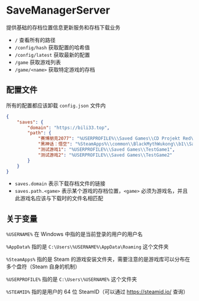 # SaveManagerServer

提供基础的存档位置信息更新服务和存档下载业务

- `/` 查看所有的路径
- `/config/hash` 获取配置的哈希值
- `/config/latest` 获取最新的配置
- `/game` 获取游戏列表
- `/game/<name>` 获取特定游戏的存档

## 配置文件

所有的配置都应该卸载 `config.json` 文件内

```json
{
    "saves": {
        "domain": "https://bili33.top",
        "path": {
            "赛博朋克2077": "%USERPROFILE%\\Saved Games\\CD Projekt Red\\Cyberpunk 2077",
            "黑神话：悟空": "%SteamApps%\\common\\BlackMythWukong\\b1\\Saved",
            "测试游戏1": "%USERPROFILE%\\Saved Games\\TestGame1",
            "测试游戏2": "%USERPROFILE%\\Saved Games\\TestGame2"
        }
    }
}
```

- `saves.domain` 表示下载存档文件的链接
- `saves.path.<game>` 表示某个游戏的存档位置，`<game>` 必须为游戏名，并且此游戏名应该与下载时的文件名相匹配

## 关于变量

`%USERNAME%` 在 Windows 中指的是当前登录的用户的用户名

`%AppData%` 指的是 `C:\Users\%USERNAME%\AppData\Roaming` 这个文件夹

`%SteamApps%` 指的是 Steam 的游戏安装文件夹，需要注意的是游戏库可以分布在多个盘符（Steam 自身的机制）

`%USERPROFILE%` 指的是 `C:\Users\%USERNAME%` 这个文件夹

`%STEAMID%` 指的是用户的 64 位 SteamID（可以通过 https://steamid.io/ 查询）
